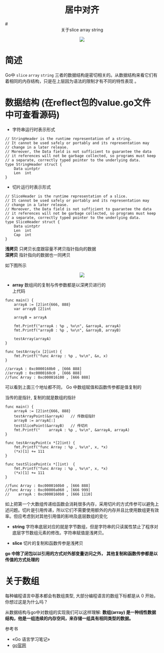 <h1 style="text-align:center">居中对齐 </h1>
# <center>关于slice array string</center>

<p align='center'>
<img src='https://github.com/w1991668899/blog/blob/master/src/image/go/slice_array.jpeg'>
</p>

# 简述
Go中 `slice` `array` `string` 三者的数据结构是密切相关的。从数据结构来看它们有着相同的内存结构，只是在上层因为语法的限制才有不同的特性表现
。

# 数据结构 (在reflect包的value.go文件中可查看源码)

- 字符串运行时表示形式
```
// StringHeader is the runtime representation of a string.
// It cannot be used safely or portably and its representation may
// change in a later release.
// Moreover, the Data field is not sufficient to guarantee the data
// it references will not be garbage collected, so programs must keep
// a separate, correctly typed pointer to the underlying data.
type StringHeader struct {
	Data uintptr
	Len  int
}
```

- 切片运行时表示形式
```$xslt
// SliceHeader is the runtime representation of a slice.
// It cannot be used safely or portably and its representation may
// change in a later release.
// Moreover, the Data field is not sufficient to guarantee the data
// it references will not be garbage collected, so programs must keep
// a separate, correctly typed pointer to the underlying data.
type SliceHeader struct {
	Data uintptr
	Len  int
	Cap  int
}
```

**浅拷贝** 只拷贝长度跟容量不拷贝指针指向的数据<br>
**深拷贝** 指针指向的数据也一同拷贝

如下图所示

<p align='center'>
<img src='https://github.com/w1991668899/blog/blob/master/src/image/go/%E6%B7%B1%E6%8B%B7%E8%B4%9D%E4%B8%8E%E6%B5%85%E6%8B%B7%E8%B4%9D.png'>
</p>



- **array** 数组间的复制与传参数都是以深拷贝进行的<br>
上代码
```
func main() {
	arrayA := [2]int{666, 888}
	var arrayB [2]int

	arrayB = arrayA

	fmt.Printf("arrayA : %p , %v\n", &arrayA, arrayA)
	fmt.Printf("arrayB : %p , %v\n", &arrayB, arrayB)

	testArray(arrayA)
}

func testArray(x [2]int) {
	fmt.Printf("func Array : %p , %v\n", &x, x)
}

//arrayA : 0xc0000160b0 , [666 888]
//arrayB : 0xc0000160c0 , [666 888]
//func Array : 0xc000016100 , [666 888]    

```

可以看到上面三个地址都不同， Go 中数组赋值和函数传参都是值复制的

当传的是指针, 复制的就是数组的指针
```
func main() {
	arrayA := [2]int{666, 888}
	testArrayPoint(&arrayA)   // 传数组指针
	arrayB := arrayA[:]
	testSlicePoint(&arrayB)   // 传切片
	fmt.Printf("    arrayA : %p , %v\n", &arrayA, arrayA)
}

func testArrayPoint(x *[2]int) {
	fmt.Printf("func Array : %p , %v\n", x, *x)
	(*x)[1] += 111
}

func testSlicePoint(x *[]int)  {
	fmt.Printf("func Array : %p , %v\n", x, *x)
	(*x)[1] += 111
}

//func Array : 0xc0000160b0 , [666 888]
//func Array : 0xc00000a060 , [666 999]
//    arrayA : 0xc0000160b0 , [666 1110]

```

如上把第一个大数组传递给函数会消耗很多内存，采用切片的方式传参可以避免上述问题。切片是引用传递，所以它们不需要使用额外的内存并且比使用数组更有效率。但应考虑到对其他引用值的影响及底层数组的变化

- **string** 字符串底层对应的就是字节数组，但是字符串的只读属性禁止了程序对底层字节数组元素的修改。字符串赋值是浅拷贝。

- **slice** 切片的复制和函数传参是浅拷贝

**go 中除了闭包以以引用的方式对外部变量访问之外， 其他复制和函数传参都是以传值的方式处理的**



# 关于数组
每种编程语言中基本都会有数组类型, 大部分编程语言的数组下标都是从 0 开始，你想过这是为什么吗？

从数据结构与go中对数组的实现我们可以这样理解: **数组(array) 是一种线性数据结构，他是一组连续的内存空间，来存储一组具有相同类型的数据。**












参考书
- &laquo;Go 语言学习笔记&raquo;
- [go官网](https://golang.org/)
